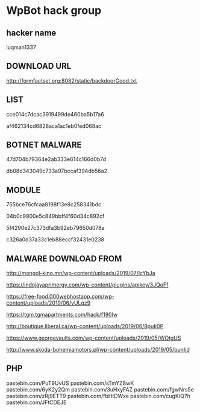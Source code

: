 # WpBot hack group

## hacker name 

luqman1337

## DOWNLOAD URL

http://formfactset.org:8082/static/backdoorGood.txt

## LIST

cce014c7dcac3919499de460ba5b17a6

af462134cd6828aca1ac1eb0fed068ac

## BOTNET MALWARE

47d704b79364e2ab333e614c166d0b7d

db08d343049c733a97bccaf394db56a2

## MODULE

755bce76cfcaa8198f13e8c258341bdc

04b0c9900e5c849bbff4f60d34c892cf

5f4290e27c373dfa3b92eb79650d078a

c326a0d37a33c1eb88eccf32431e0238


## MALWARE DOWNLOAD FROM

http://mongol-kino.mn/wp-content/uploads/2019/07/IcYbJa

https://indojayaprimergy.com/wp-content/plugins/apikey/3JQoFf

https://free-food.000webhostapp.com/wp-content/uploads/2019/06/vULqz9

https://tgm.tgmapartments.com/hack/f190Iw

http://boutique.liberal.ca/wp-content/uploads/2019/06/8puk0P

https://www.georgevaults.com/wp-content/uploads/2019/05/WOtgUS

http://www.skoda-bohemiamotors.pl/wp-content/uploads/2019/05/bunIjd

## PHP

pastebin.com/PuT9UvUS
pastebin.com/sTmYZ8wK
pastebin.com/6yK2y2Qm
pastebin.com/3uHxyFAZ
pastebin.com/fgwNrs5e
pastebin.com/zRj9ETT9
pastebin.com/fbHtDWxe
pastebin.com/cugKiQ7h
pastebin.com/JFtCDEJE
